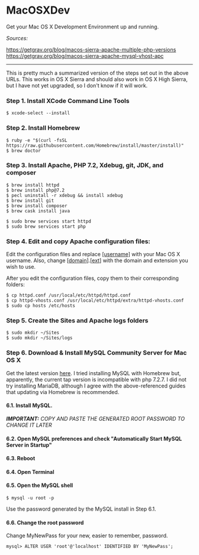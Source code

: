 # MacOSXDev
Get your Mac OS X Development Environment up and running.

*Sources:*

https://getgrav.org/blog/macos-sierra-apache-multiple-php-versions
https://getgrav.org/blog/macos-sierra-apache-mysql-vhost-apc

---
This is pretty much a summarized version of the steps set out in the above URLs. This works in OS X Sierra and should
also work in OS X High Sierra, but I have not yet upgraded, so I don't know if it will work.

### Step 1. Install XCode Command Line Tools

<pre><code>$ xcode-select --install
</code></pre>

### Step 2. Install Homebrew

<pre><code>$ ruby -e "$(curl -fsSL https://raw.githubusercontent.com/Homebrew/install/master/install)"
$ brew doctor
</code></pre>

### Step 3. Install Apache, PHP 7.2, Xdebug, git, JDK, and composer

<pre><code>$ brew install httpd
$ brew install php@7.2
$ pecl uninstall -r xdebug && install xdebug
$ brew install git
$ brew install composer
$ brew cask install java

$ sudo brew services start httpd
$ sudo brew services start php
</code></pre>

### Step 4. Edit and copy Apache configuration files:

Edit the configuration files and replace [[username]]() with your Mac OS X username. Also, change [[domain]()].[[ext]()] 
with the domain and extension you wish to use.

After you edit the configuration files, copy them to their corresponding folders:
<pre><code>$ cp httpd.conf /usr/local/etc/httpd/httpd.conf
$ cp httpd-vhosts.conf /usr/local/etc/httpd/extra/httpd-vhosts.conf
$ sudo cp hosts /etc/hosts
</code></pre>

### Step 5. Create the Sites and Apache logs folders

<pre><code>$ sudo mkdir ~/Sites
$ sudo mkdir ~/Sites/logs
</code></pre>

### Step 6. Download & Install MySQL Community Server for Mac OS X

Get the latest version [here](https://dev.mysql.com/downloads/mysql/). I tried installing MySQL with Homebrew but,
apparently, the current tap version is incompatible with php 7.2.7. I did not try installing MariaDB, although I agree
with the above-referenced guides that updating via Homebrew is recommended.

#### 6.1. Install MySQL.

*__IMPORTANT:__ COPY AND PASTE THE GENERATED ROOT PASSWORD TO CHANGE IT LATER*

#### 6.2. Open MySQL preferences and check "Automatically Start MySQL Server in Startup"

#### 6.3. Reboot

#### 6.4. Open Terminal

#### 6.5. Open the MySQL shell

<pre><code>$ mysql -u root -p
</code></pre>

Use the password generated by the MySQL install in Step 6.1.

#### 6.6. Change the root password

Change MyNewPass for your new, easier to remember, password.

<pre><code>mysql> ALTER USER 'root'@'localhost' IDENTIFIED BY 'MyNewPass';
</code></pre>

